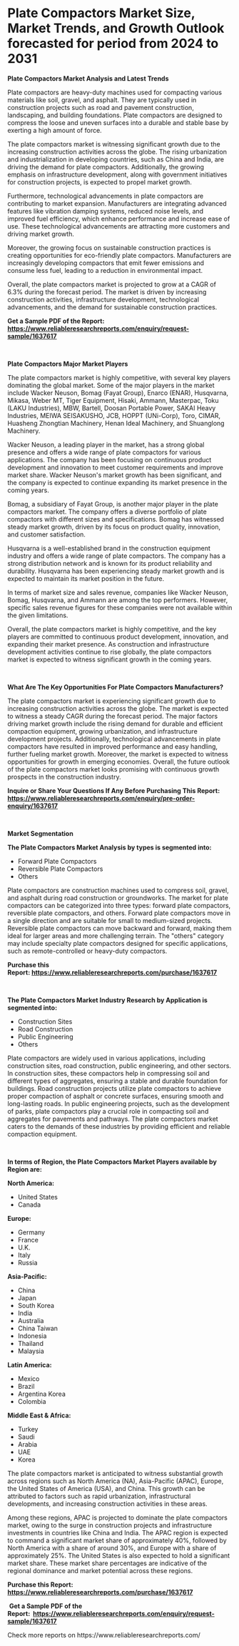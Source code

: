<p><h1>Plate Compactors Market Size, Market Trends, and Growth Outlook forecasted for period from 2024 to 2031</h1></p><p><strong>Plate Compactors Market Analysis and Latest Trends</strong></p>
<p><p>Plate compactors are heavy-duty machines used for compacting various materials like soil, gravel, and asphalt. They are typically used in construction projects such as road and pavement construction, landscaping, and building foundations. Plate compactors are designed to compress the loose and uneven surfaces into a durable and stable base by exerting a high amount of force.</p><p>The plate compactors market is witnessing significant growth due to the increasing construction activities across the globe. The rising urbanization and industrialization in developing countries, such as China and India, are driving the demand for plate compactors. Additionally, the growing emphasis on infrastructure development, along with government initiatives for construction projects, is expected to propel market growth.</p><p>Furthermore, technological advancements in plate compactors are contributing to market expansion. Manufacturers are integrating advanced features like vibration damping systems, reduced noise levels, and improved fuel efficiency, which enhance performance and increase ease of use. These technological advancements are attracting more customers and driving market growth.</p><p>Moreover, the growing focus on sustainable construction practices is creating opportunities for eco-friendly plate compactors. Manufacturers are increasingly developing compactors that emit fewer emissions and consume less fuel, leading to a reduction in environmental impact.</p><p>Overall, the plate compactors market is projected to grow at a CAGR of 6.3% during the forecast period. The market is driven by increasing construction activities, infrastructure development, technological advancements, and the demand for sustainable construction practices.</p></p>
<p><strong>Get a Sample PDF of the Report:&nbsp; <a href="https://www.reliableresearchreports.com/enquiry/request-sample/1637617">https://www.reliableresearchreports.com/enquiry/request-sample/1637617</a></strong></p>
<p>&nbsp;</p>
<p><strong>Plate Compactors Major Market Players</strong></p>
<p><p>The plate compactors market is highly competitive, with several key players dominating the global market. Some of the major players in the market include Wacker Neuson, Bomag (Fayat Group), Enarco (ENAR), Husqvarna, Mikasa, Weber MT, Tiger Equipment, Hisaki, Ammann, Masterpac, Toku (LAKU Industries), MBW, Bartell, Doosan Portable Power, SAKAI Heavy Industries, MEIWA SEISAKUSHO, JCB, HOPPT (UNi-Corp), Toro, CIMAR, Huasheng Zhongtian Machinery, Henan Ideal Machinery, and Shuanglong Machinery.</p><p>Wacker Neuson, a leading player in the market, has a strong global presence and offers a wide range of plate compactors for various applications. The company has been focusing on continuous product development and innovation to meet customer requirements and improve market share. Wacker Neuson's market growth has been significant, and the company is expected to continue expanding its market presence in the coming years.</p><p>Bomag, a subsidiary of Fayat Group, is another major player in the plate compactors market. The company offers a diverse portfolio of plate compactors with different sizes and specifications. Bomag has witnessed steady market growth, driven by its focus on product quality, innovation, and customer satisfaction.</p><p>Husqvarna is a well-established brand in the construction equipment industry and offers a wide range of plate compactors. The company has a strong distribution network and is known for its product reliability and durability. Husqvarna has been experiencing steady market growth and is expected to maintain its market position in the future.</p><p>In terms of market size and sales revenue, companies like Wacker Neuson, Bomag, Husqvarna, and Ammann are among the top performers. However, specific sales revenue figures for these companies were not available within the given limitations.</p><p>Overall, the plate compactors market is highly competitive, and the key players are committed to continuous product development, innovation, and expanding their market presence. As construction and infrastructure development activities continue to rise globally, the plate compactors market is expected to witness significant growth in the coming years.</p></p>
<p>&nbsp;</p>
<p><strong>What Are The Key Opportunities For Plate Compactors Manufacturers?</strong></p>
<p><p>The plate compactors market is experiencing significant growth due to increasing construction activities across the globe. The market is expected to witness a steady CAGR during the forecast period. The major factors driving market growth include the rising demand for durable and efficient compaction equipment, growing urbanization, and infrastructure development projects. Additionally, technological advancements in plate compactors have resulted in improved performance and easy handling, further fueling market growth. Moreover, the market is expected to witness opportunities for growth in emerging economies. Overall, the future outlook of the plate compactors market looks promising with continuous growth prospects in the construction industry.</p></p>
<p><strong>Inquire or Share Your Questions If Any Before Purchasing This Report: <a href="https://www.reliableresearchreports.com/enquiry/pre-order-enquiry/1637617">https://www.reliableresearchreports.com/enquiry/pre-order-enquiry/1637617</a></strong></p>
<p>&nbsp;</p>
<p><strong>Market Segmentation</strong></p>
<p><strong>The Plate Compactors Market Analysis by types is segmented into:</strong></p>
<p><ul><li>Forward Plate Compactors</li><li>Reversible Plate Compactors</li><li>Others</li></ul></p>
<p><p>Plate compactors are construction machines used to compress soil, gravel, and asphalt during road construction or groundworks. The market for plate compactors can be categorized into three types: forward plate compactors, reversible plate compactors, and others. Forward plate compactors move in a single direction and are suitable for small to medium-sized projects. Reversible plate compactors can move backward and forward, making them ideal for larger areas and more challenging terrain. The "others" category may include specialty plate compactors designed for specific applications, such as remote-controlled or heavy-duty compactors.</p></p>
<p><strong>Purchase this Report:&nbsp;<a href="https://www.reliableresearchreports.com/purchase/1637617">https://www.reliableresearchreports.com/purchase/1637617</a></strong></p>
<p>&nbsp;</p>
<p><strong>The Plate Compactors Market Industry Research by Application is segmented into:</strong></p>
<p><ul><li>Construction Sites</li><li>Road Construction</li><li>Public Engineering</li><li>Others</li></ul></p>
<p><p>Plate compactors are widely used in various applications, including construction sites, road construction, public engineering, and other sectors. In construction sites, these compactors help in compressing soil and different types of aggregates, ensuring a stable and durable foundation for buildings. Road construction projects utilize plate compactors to achieve proper compaction of asphalt or concrete surfaces, ensuring smooth and long-lasting roads. In public engineering projects, such as the development of parks, plate compactors play a crucial role in compacting soil and aggregates for pavements and pathways. The plate compactors market caters to the demands of these industries by providing efficient and reliable compaction equipment.</p></p>
<p>&nbsp;</p>
<p><strong>In terms of Region, the Plate Compactors Market Players available by Region are:</strong></p>
<p>
    <p> <strong> North America: </strong>
        <ul>
            <li>United States</li>
            <li>Canada</li>
        </ul>
        </p> 
    <p> <strong> Europe: </strong>
        <ul>
            <li>Germany</li>
            <li>France</li>
            <li>U.K.</li>
            <li>Italy</li>
            <li>Russia</li>
        </ul>
        </p> 
    <p> <strong> Asia-Pacific: </strong>
        <ul>
            <li>China</li>
            <li>Japan</li>
            <li>South Korea</li>
            <li>India</li>
            <li>Australia</li>
            <li>China Taiwan</li>
            <li>Indonesia</li>
            <li>Thailand</li>
            <li>Malaysia</li>
        </ul>
        </p> 
    <p> <strong> Latin America: </strong>
        <ul>
            <li>Mexico</li>
            <li>Brazil</li>
            <li>Argentina Korea</li>
            <li>Colombia</li>
        </ul>
        </p> 
    <p> <strong> Middle East & Africa: </strong>
        <ul>
            <li>Turkey</li>
            <li>Saudi</li>
            <li>Arabia</li>
            <li>UAE</li>
            <li>Korea</li>
        </ul>
    </p>
    </p>
<p><p>The plate compactors market is anticipated to witness substantial growth across regions such as North America (NA), Asia-Pacific (APAC), Europe, the United States of America (USA), and China. This growth can be attributed to factors such as rapid urbanization, infrastructural developments, and increasing construction activities in these areas.</p><p>Among these regions, APAC is projected to dominate the plate compactors market, owing to the surge in construction projects and infrastructure investments in countries like China and India. The APAC region is expected to command a significant market share of approximately 40%, followed by North America with a share of around 30%, and Europe with a share of approximately 25%. The United States is also expected to hold a significant market share. These market share percentages are indicative of the regional dominance and market potential across these regions.</p></p>
<p><strong>Purchase this Report: <a href="https://www.reliableresearchreports.com/purchase/1637617">https://www.reliableresearchreports.com/purchase/1637617</a></strong></p>
<p>&nbsp;<strong>Get a Sample PDF of the Report:&nbsp;&nbsp;<a href="https://www.reliableresearchreports.com/enquiry/request-sample/1637617">https://www.reliableresearchreports.com/enquiry/request-sample/1637617</a></strong></p>
<p><strong></strong></p>
<p>Check more reports on https://www.reliableresearchreports.com/</p>
